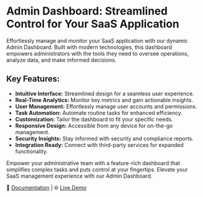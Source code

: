 # Admin Dashboard: Streamlined Control for Your SaaS Application

Effortlessly manage and monitor your SaaS application with our dynamic Admin Dashboard. Built with modern technologies, this dashboard empowers administrators with the tools they need to oversee operations, analyze data, and make informed decisions.

## Key Features:
- **Intuitive Interface:** Streamlined design for a seamless user experience.
- **Real-Time Analytics:** Monitor key metrics and gain actionable insights.
- **User Management:** Effortlessly manage user accounts and permissions.
- **Task Automation:** Automate routine tasks for enhanced efficiency.
- **Customization:** Tailor the dashboard to fit your specific needs.
- **Responsive Design:** Accessible from any device for on-the-go management.
- **Security Insights:** Stay informed with security and compliance reports.
- **Integration Ready:** Connect with third-party services for expanded functionality.

Empower your administrative team with a feature-rich dashboard that simplifies complex tasks and puts control at your fingertips. Elevate your SaaS management experience with our Admin Dashboard.

🔗 [Documentation](#) | 🌐 [Live Demo](#)
